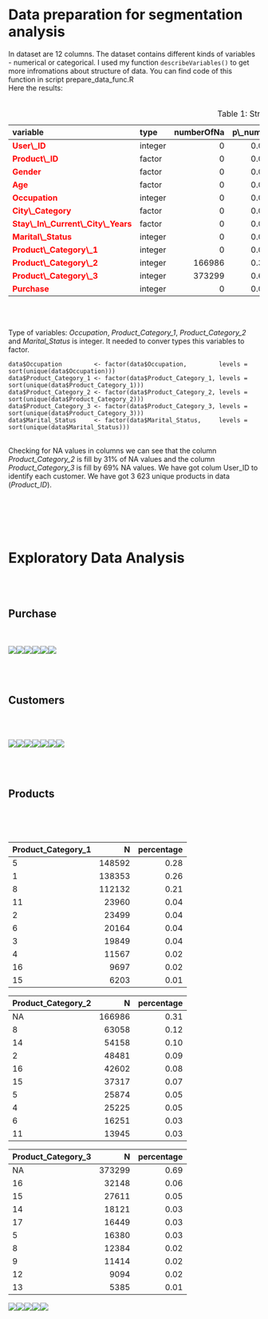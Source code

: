 Data preparation for segmentation analysis
==========================================

In dataset are 12 columns. The dataset contains different kinds of
variables - numerical or categorical. I used my function
`describeVariables()` to get more infromations about structure of data.
You can find code of this function in script prepare\_data\_func.R  
Here the results: <br/> <br/>

<table class="table" style="margin-left: auto; margin-right: auto;">
<caption>
Table 1: Structure of data
</caption>
<thead>
<tr>
<th style="text-align:left;font-weight: bold;">
variable
</th>
<th style="text-align:left;font-weight: bold;">
type
</th>
<th style="text-align:right;font-weight: bold;">
numberOfNa
</th>
<th style="text-align:right;font-weight: bold;">
p\_numberOfNa
</th>
<th style="text-align:right;font-weight: bold;">
uniqueValues
</th>
<th style="text-align:right;font-weight: bold;">
p\_uniqueValues
</th>
<th style="text-align:right;font-weight: bold;">
zeros
</th>
<th style="text-align:right;font-weight: bold;">
p\_zeros
</th>
</tr>
</thead>
<tbody>
<tr>
<td style="text-align:left;width: 8cm; font-weight: bold;color: red;">
User\_ID
</td>
<td style="text-align:left;">
integer
</td>
<td style="text-align:right;">
0
</td>
<td style="text-align:right;">
0.0000000
</td>
<td style="text-align:right;">
5891
</td>
<td style="text-align:right;">
0.0109584
</td>
<td style="text-align:right;">
0
</td>
<td style="text-align:right;">
0.0000000
</td>
</tr>
<tr>
<td style="text-align:left;width: 8cm; font-weight: bold;color: red;">
Product\_ID
</td>
<td style="text-align:left;">
factor
</td>
<td style="text-align:right;">
0
</td>
<td style="text-align:right;">
0.0000000
</td>
<td style="text-align:right;">
3623
</td>
<td style="text-align:right;">
0.0067395
</td>
<td style="text-align:right;">
0
</td>
<td style="text-align:right;">
0.0000000
</td>
</tr>
<tr>
<td style="text-align:left;width: 8cm; font-weight: bold;color: red;">
Gender
</td>
<td style="text-align:left;">
factor
</td>
<td style="text-align:right;">
0
</td>
<td style="text-align:right;">
0.0000000
</td>
<td style="text-align:right;">
2
</td>
<td style="text-align:right;">
0.0000037
</td>
<td style="text-align:right;">
0
</td>
<td style="text-align:right;">
0.0000000
</td>
</tr>
<tr>
<td style="text-align:left;width: 8cm; font-weight: bold;color: red;">
Age
</td>
<td style="text-align:left;">
factor
</td>
<td style="text-align:right;">
0
</td>
<td style="text-align:right;">
0.0000000
</td>
<td style="text-align:right;">
7
</td>
<td style="text-align:right;">
0.0000130
</td>
<td style="text-align:right;">
0
</td>
<td style="text-align:right;">
0.0000000
</td>
</tr>
<tr>
<td style="text-align:left;width: 8cm; font-weight: bold;color: red;">
Occupation
</td>
<td style="text-align:left;">
integer
</td>
<td style="text-align:right;">
0
</td>
<td style="text-align:right;">
0.0000000
</td>
<td style="text-align:right;">
21
</td>
<td style="text-align:right;">
0.0000391
</td>
<td style="text-align:right;">
68120
</td>
<td style="text-align:right;">
0.1267167
</td>
</tr>
<tr>
<td style="text-align:left;width: 8cm; font-weight: bold;color: red;">
City\_Category
</td>
<td style="text-align:left;">
factor
</td>
<td style="text-align:right;">
0
</td>
<td style="text-align:right;">
0.0000000
</td>
<td style="text-align:right;">
3
</td>
<td style="text-align:right;">
0.0000056
</td>
<td style="text-align:right;">
0
</td>
<td style="text-align:right;">
0.0000000
</td>
</tr>
<tr>
<td style="text-align:left;width: 8cm; font-weight: bold;color: red;">
Stay\_In\_Current\_City\_Years
</td>
<td style="text-align:left;">
factor
</td>
<td style="text-align:right;">
0
</td>
<td style="text-align:right;">
0.0000000
</td>
<td style="text-align:right;">
5
</td>
<td style="text-align:right;">
0.0000093
</td>
<td style="text-align:right;">
72725
</td>
<td style="text-align:right;">
0.1352829
</td>
</tr>
<tr>
<td style="text-align:left;width: 8cm; font-weight: bold;color: red;">
Marital\_Status
</td>
<td style="text-align:left;">
integer
</td>
<td style="text-align:right;">
0
</td>
<td style="text-align:right;">
0.0000000
</td>
<td style="text-align:right;">
2
</td>
<td style="text-align:right;">
0.0000037
</td>
<td style="text-align:right;">
317817
</td>
<td style="text-align:right;">
0.5912027
</td>
</tr>
<tr>
<td style="text-align:left;width: 8cm; font-weight: bold;color: red;">
Product\_Category\_1
</td>
<td style="text-align:left;">
integer
</td>
<td style="text-align:right;">
0
</td>
<td style="text-align:right;">
0.0000000
</td>
<td style="text-align:right;">
18
</td>
<td style="text-align:right;">
0.0000335
</td>
<td style="text-align:right;">
0
</td>
<td style="text-align:right;">
0.0000000
</td>
</tr>
<tr>
<td style="text-align:left;width: 8cm; font-weight: bold;color: red;">
Product\_Category\_2
</td>
<td style="text-align:left;">
integer
</td>
<td style="text-align:right;">
166986
</td>
<td style="text-align:right;">
0.3106271
</td>
<td style="text-align:right;">
18
</td>
<td style="text-align:right;">
0.0000335
</td>
<td style="text-align:right;">
NA
</td>
<td style="text-align:right;">
NA
</td>
</tr>
<tr>
<td style="text-align:left;width: 8cm; font-weight: bold;color: red;">
Product\_Category\_3
</td>
<td style="text-align:left;">
integer
</td>
<td style="text-align:right;">
373299
</td>
<td style="text-align:right;">
0.6944103
</td>
<td style="text-align:right;">
16
</td>
<td style="text-align:right;">
0.0000298
</td>
<td style="text-align:right;">
NA
</td>
<td style="text-align:right;">
NA
</td>
</tr>
<tr>
<td style="text-align:left;width: 8cm; font-weight: bold;color: red;">
Purchase
</td>
<td style="text-align:left;">
integer
</td>
<td style="text-align:right;">
0
</td>
<td style="text-align:right;">
0.0000000
</td>
<td style="text-align:right;">
17959
</td>
<td style="text-align:right;">
0.0334073
</td>
<td style="text-align:right;">
0
</td>
<td style="text-align:right;">
0.0000000
</td>
</tr>
</tbody>
</table>
<br/> <br/>

Type of variables: *Occupation*, *Product\_Category\_1*,
*Product\_Category\_2* and *Marital\_Status* is integer. It needed to
conver types this variables to factor.

    data$Occupation         <- factor(data$Occupation,         levels = sort(unique(data$Occupation)))
    data$Product_Category_1 <- factor(data$Product_Category_1, levels = sort(unique(data$Product_Category_1)))
    data$Product_Category_2 <- factor(data$Product_Category_2, levels = sort(unique(data$Product_Category_2)))
    data$Product_Category_3 <- factor(data$Product_Category_3, levels = sort(unique(data$Product_Category_3)))
    data$Marital_Status     <- factor(data$Marital_Status,     levels = sort(unique(data$Marital_Status)))

<br/> Checking for NA values in columns we can see that the column
*Product\_Category\_2* is fill by 31% of NA values and the column
*Product\_Category\_3* is fill by 69% NA values. We have got colum
User\_ID to identify each customer. We have got 3 623 unique products in
data (*Product\_ID*).

<br/> <br/> <br/> <br/>

Exploratory Data Analysis
=========================

<br/> <br/>

Purchase
--------

<br/> <br/>
![](Visualizations_files/figure-markdown_strict/visualizationsData-1.png)![](Visualizations_files/figure-markdown_strict/visualizationsData-2.png)![](Visualizations_files/figure-markdown_strict/visualizationsData-3.png)![](Visualizations_files/figure-markdown_strict/visualizationsData-4.png)![](Visualizations_files/figure-markdown_strict/visualizationsData-5.png)![](Visualizations_files/figure-markdown_strict/visualizationsData-6.png)
<br/> <br/> <br/> <br/>

Customers
---------

<br/> <br/>

![](Visualizations_files/figure-markdown_strict/plotsCustomers-1.png)![](Visualizations_files/figure-markdown_strict/plotsCustomers-2.png)![](Visualizations_files/figure-markdown_strict/plotsCustomers-3.png)![](Visualizations_files/figure-markdown_strict/plotsCustomers-4.png)![](Visualizations_files/figure-markdown_strict/plotsCustomers-5.png)![](Visualizations_files/figure-markdown_strict/plotsCustomers-6.png)![](Visualizations_files/figure-markdown_strict/plotsCustomers-7.png)
<br/> <br/> <br/> <br/>

Products
--------

<br/> <br/> <br/>

<table>
<thead>
<tr class="header">
<th align="left">Product_Category_1</th>
<th align="right">N</th>
<th align="right">percentage</th>
</tr>
</thead>
<tbody>
<tr class="odd">
<td align="left">5</td>
<td align="right">148592</td>
<td align="right">0.28</td>
</tr>
<tr class="even">
<td align="left">1</td>
<td align="right">138353</td>
<td align="right">0.26</td>
</tr>
<tr class="odd">
<td align="left">8</td>
<td align="right">112132</td>
<td align="right">0.21</td>
</tr>
<tr class="even">
<td align="left">11</td>
<td align="right">23960</td>
<td align="right">0.04</td>
</tr>
<tr class="odd">
<td align="left">2</td>
<td align="right">23499</td>
<td align="right">0.04</td>
</tr>
<tr class="even">
<td align="left">6</td>
<td align="right">20164</td>
<td align="right">0.04</td>
</tr>
<tr class="odd">
<td align="left">3</td>
<td align="right">19849</td>
<td align="right">0.04</td>
</tr>
<tr class="even">
<td align="left">4</td>
<td align="right">11567</td>
<td align="right">0.02</td>
</tr>
<tr class="odd">
<td align="left">16</td>
<td align="right">9697</td>
<td align="right">0.02</td>
</tr>
<tr class="even">
<td align="left">15</td>
<td align="right">6203</td>
<td align="right">0.01</td>
</tr>
</tbody>
</table>

<table>
<thead>
<tr class="header">
<th align="left">Product_Category_2</th>
<th align="right">N</th>
<th align="right">percentage</th>
</tr>
</thead>
<tbody>
<tr class="odd">
<td align="left">NA</td>
<td align="right">166986</td>
<td align="right">0.31</td>
</tr>
<tr class="even">
<td align="left">8</td>
<td align="right">63058</td>
<td align="right">0.12</td>
</tr>
<tr class="odd">
<td align="left">14</td>
<td align="right">54158</td>
<td align="right">0.10</td>
</tr>
<tr class="even">
<td align="left">2</td>
<td align="right">48481</td>
<td align="right">0.09</td>
</tr>
<tr class="odd">
<td align="left">16</td>
<td align="right">42602</td>
<td align="right">0.08</td>
</tr>
<tr class="even">
<td align="left">15</td>
<td align="right">37317</td>
<td align="right">0.07</td>
</tr>
<tr class="odd">
<td align="left">5</td>
<td align="right">25874</td>
<td align="right">0.05</td>
</tr>
<tr class="even">
<td align="left">4</td>
<td align="right">25225</td>
<td align="right">0.05</td>
</tr>
<tr class="odd">
<td align="left">6</td>
<td align="right">16251</td>
<td align="right">0.03</td>
</tr>
<tr class="even">
<td align="left">11</td>
<td align="right">13945</td>
<td align="right">0.03</td>
</tr>
</tbody>
</table>

<table>
<thead>
<tr class="header">
<th align="left">Product_Category_3</th>
<th align="right">N</th>
<th align="right">percentage</th>
</tr>
</thead>
<tbody>
<tr class="odd">
<td align="left">NA</td>
<td align="right">373299</td>
<td align="right">0.69</td>
</tr>
<tr class="even">
<td align="left">16</td>
<td align="right">32148</td>
<td align="right">0.06</td>
</tr>
<tr class="odd">
<td align="left">15</td>
<td align="right">27611</td>
<td align="right">0.05</td>
</tr>
<tr class="even">
<td align="left">14</td>
<td align="right">18121</td>
<td align="right">0.03</td>
</tr>
<tr class="odd">
<td align="left">17</td>
<td align="right">16449</td>
<td align="right">0.03</td>
</tr>
<tr class="even">
<td align="left">5</td>
<td align="right">16380</td>
<td align="right">0.03</td>
</tr>
<tr class="odd">
<td align="left">8</td>
<td align="right">12384</td>
<td align="right">0.02</td>
</tr>
<tr class="even">
<td align="left">9</td>
<td align="right">11414</td>
<td align="right">0.02</td>
</tr>
<tr class="odd">
<td align="left">12</td>
<td align="right">9094</td>
<td align="right">0.02</td>
</tr>
<tr class="even">
<td align="left">13</td>
<td align="right">5385</td>
<td align="right">0.01</td>
</tr>
</tbody>
</table>

![](Visualizations_files/figure-markdown_strict/products-1.png)![](Visualizations_files/figure-markdown_strict/products-2.png)![](Visualizations_files/figure-markdown_strict/products-3.png)![](Visualizations_files/figure-markdown_strict/products-4.png)![](Visualizations_files/figure-markdown_strict/products-5.png)
